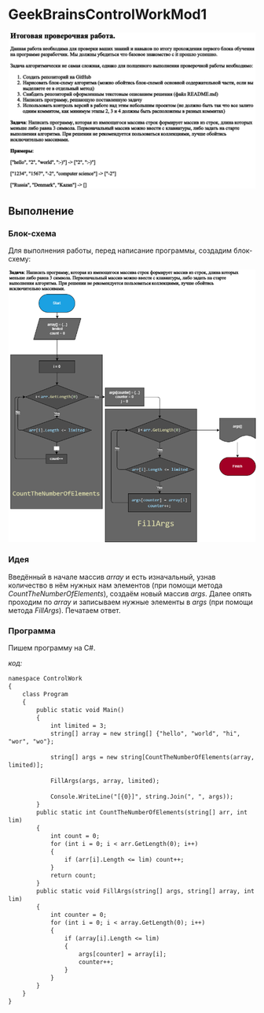 # GeekBrainsControlWorkMod1

![Контрольная работа номер 1](ControlWork1.png)

## Выполнение

### Блок-схема

Для выполнения работы, перед написание программы, создадим блок-схему:

![Блок-схема](BlockDiagram.drawio.png)

### Идея

Введённый в начале массив *array* и есть изначальный, узнав количество в нём нужных нам элементов (при помощи метода *CountTheNumberOfElements*), создаём новый массив *args*. Далее опять проходим по *array* и записываем нужные элементы в *args* (при помощи метода *FillArgs*). Печатаем ответ.

### Программа

Пишем программу на C#.

*код:*

    namespace ControlWork
    {
        class Program
        {
            public static void Main()
            {
                int limited = 3;
                string[] array = new string[] {"hello", "world", "hi", "wor", "wo"};

                string[] args = new string[CountTheNumberOfElements(array, limited)];

                FillArgs(args, array, limited);

                Console.WriteLine("[{0}]", string.Join(", ", args));
            }
            public static int CountTheNumberOfElements(string[] arr, int lim)
            {
                int count = 0;
                for (int i = 0; i < arr.GetLength(0); i++)
                {
                    if (arr[i].Length <= lim) count++;
                }
                return count;
            }
            public static void FillArgs(string[] args, string[] array, int lim)
            {
                int counter = 0;
                for (int i = 0; i < array.GetLength(0); i++)
                {
                    if (array[i].Length <= lim)
                    {
                        args[counter] = array[i];
                        counter++;
                    }
                }
            }
        }
    }
